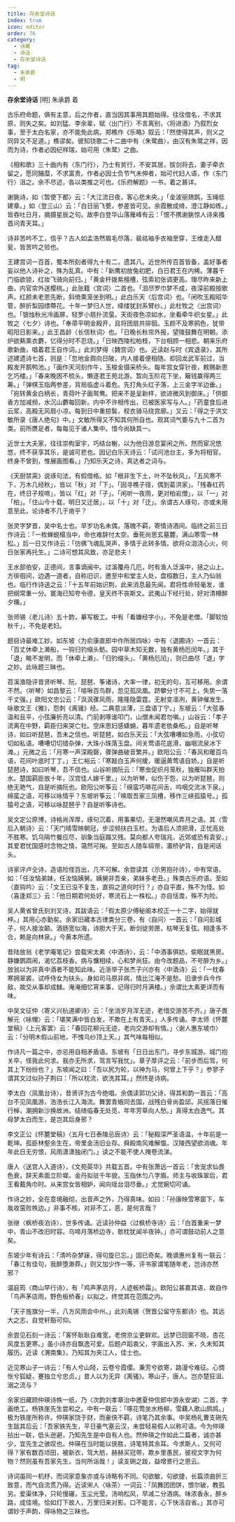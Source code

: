 ```yaml
---
title: 存余堂诗话
index: true
icon: editor
order: 76
category:
  - 诗藏
  - 诗话
  - 存余堂诗话
tag:
  - 朱承爵
  - 明
---
```


**存余堂诗话** [明] 朱承爵 着  

古乐府命题，俱有主意，后之作者，直当因其事用其题始得。往往借名，不求其原，则失之矣。如刘猛、李余辈，赋〈出门行〉不言离别，〈将进酒〉乃叙烈女事，至于太白名家，亦不能免此病。郑樵作《乐略》叙云：「然使得其声，则义之同异又不足道。」樵谬矣。彼知铙歌二十二曲中有〈朱鹭曲〉，由汉有朱鹭之祥，因而为诗，作者必因纪祥瑞，始可用〈朱鹭〉之曲。  
  
《相和歌》三十曲内有〈东门行〉，乃士有贫行，不安其居，拔剑将去，妻子牵衣留之，愿同餔糜，不求富贵。作者必因士负节气未伸者，始可代妇人语，作〈东门行〉沮之。余不尽述，各以类推之可也。《乐府解题》一书，着之甚详。  
  
谢朓诗，如〈暂使下都〉云：「大江流日夜，客心悲未央。」「金波丽鳷鹊，玉绳低建章。」如〈登三山〉云：「白日丽飞甍，参差皆可见。余霞散成绮，澄江静如练。」皆吞吐日月，摘摄星辰之句。故李白登华山落雁峰有云：「恨不携谢朓惊人诗来搔首问青天耳。」  
  
诗非苦吟不工，信乎？古人如孟浩然眉毛尽落，裴祜袖手衣袖至穿，王维走入醋瓮，皆苦吟之验也。  
  
王建宫词一百首，蜀本所刻者得九十有二，遗其八。近世所传百首皆备，盖好事者妄以他人诗补之，殊为乱真。中有：「新鹰初放兔初肥，白日君王在内稀。薄暮千门临欲锁，红妆飞骑向前归。」「黄金杆拨紫檀槽，弦索初张调更高。理尽昨来新上曲，内官帘外送樱桃。」此张籍〈宫词〉二首也。「泪尽罗巾梦不成，夜深前殿按歌声。红颜未老恩先断，斜倚熏笼坐到明。」此白乐天〈后宫词〉也。「闲吹玉殿昭华管，醉折梨园缥蔕花。十年一梦归人世，绛缕犹封系臂纱。」此杜牧之〈出宫词〉也。「银烛秋光冷画屏，轻罗小扇扑流萤。天街夜色凉如水，坐看牵牛织女星。」此牧之〈七夕〉诗也。「奉帚平明金殿开，且将团扇共徘徊。玉颜不及寒鸦色，犹带昭阳日影来。」此王昌龄〈长信秋词〉也。「日晚长秋帘外报，望陵鼓舞在明朝。添炉欲爇熏衣麝，忆得分时不忍烧。」「日映西陵松柏枝，下台相顾一相悲。朝来乐府歌新曲，唱着君王自作词。」此刘梦得〈魏宫词〉也。近读赵与时《宾退录》，其所述建遗诗七首，则是：「忽地金舆向日陂，内人接着便相随。却回龙武军前过，当殿发开鹅鸭池。」「画作天河刻作牛，玉梭金镊采桥头。每年宫女穿针夜，敕赐新恩乞巧楼。」「春来晚困不梳头，懒逐君王苑北游。暂向玉阶花下坐，簸钱赢得两三筹。」「弹棋玉指两参差，背局临虚斗着危。先打角头红子落，上三金字半边垂。」「宛转黄金白柄长，青荷叶子画鸳鸯。把来不是呈新样，欲进微风到御床。」「供御香方加减频，水沉山麝每回新。内中不许相传出，已被医家写与人。」「药童食后进云浆，高殿无风扇小凉。每到日中重掠鬓，杈衣骑马绕宫廊。」又云：「得之于洪文敏所录《唐人绝句》中。」文敏所得又不知其何所自也。观其词气要与九十二首为类。前所赝足者，每每见于诸人集中。惜今尚缺其一。  
  
近世士大夫家，往往崇构室宇，巧结台榭，以为他日游息宴闲之所。然而宦况悠悠，终不获享其乐，是诚可悲也。因记白乐天诗云：「试问池台主，多为将相官。终身不曾到，惟展画图看。」乃知乐天之诗，真达者之词与。  
  
《天厨禁脔》说琢句法，有假借格。如「根非生下土，叶不坠秋风」，「五风寒不下，万木几经秋」，皆以「秋」对「下」。「因寻樵子径，偶到葛洪家」。「残春红药在，终日子规啼」，皆以「红」对「子」。「闲听一夜雨，更对柏岩僧」，以「一」对「柏」。「住山今十载，明日又迁居」，以「十」对「迁」。余谓古人琢句，亦或未用意至此，论诗者不几于凿乎？  
  
张灵字梦晋，吴中名士也。早岁功名未偶，落魄不羁，寄情诗酒间。临终之前三日作诗云：「一枚蝉蜕榻当中，命也难辞付太空。垂死尚思玄墓麓，满山寒雪一林松。」后一日又作诗云：「彷佛飞魂乱哭声，多情于此转多情。欲将众泪浇心火，何日张家再托生。」二诗可想其风致，亦足悲夫！  
  
王水部伯安，正德间，言事谪闽中。过溪覆舟几厄，时有渔人泛溪中，拯之山上。方徘徊间，边遇一道者，自称旧识，邀至中和堂主人处，盘桓数日，主人乃仙翁也。临行作诗送之云：「十五年前始识荆，此来消息最先闻。君将性命轻毫发，谁把纲常重一分。寰海已知夸令德，皇天终不丧斯文。武夷山下经行处，好对清樽醉夕曛。」  
  
张师锡〈老儿诗〉五十韵，摹写极工。中有「看嫌经字小」，不免是老僧。「脚软怕秋千」，不免是老妇。  
  
题目诗最难工妙。如东坡〈为俞康直郎中作所居四咏〉中有〈退圃诗〉一首云：「百丈休牵上濑船，一钩归钓缩头鲂。园中草木知无数，独有黄杨厄闰年。」其于「退」略不发明，而「休牵上濑」、「归钓缩头」、「黄杨厄闰」，则已曲尽「退」字之妙。此咏题三昧也。  
  
苕溪渔隐评昔贤听琴、阮、琵琶、筝诸诗，大率一律，初无的句，互可移用。余谓不然。〈听琴〉如昌黎云：「喧啾百鸟群，忽见孤凤凰。跻攀分寸不可上，失势一落千丈强。」欧阳文忠公云：「沨沨骤风雨，隆隆隐雷霆。无射变凛冽，黄钟催发生。咏歌文王《雅》，怨刺《离骚》经。二典意淡薄，三盘语丁宁。」东坡云：「大弦春温和且平，小弦廉折亮以清。门前剥啄谁叩门，山僧未闻君勿嗔。」山谷云：「孝子流离在中野，羁臣归来哭亡社。空床思妇感蟏蛸，暮年遗老依桑柘。」自是听琴诗，如曰听琵琶，吾未之信也。听琵琶，如白乐天云：「大弦嘈嘈如急雨，小弦切切如私语。嘈嘈切切错杂弹，大珠小珠落玉盘。间关莺语花底滑，幽咽流泉冰下滩。」元微之云：「月寒一声深殿磬，骤弹曲破音繁并。」欧阳公云：「春风和暖百鸟语，花间叶底时丁丁。」王仁裕云：「寒敲白玉声何缓，暖逼黄莺语自娇。」自是听琵琶诗，如曰听琴，吾不信也。山谷听摘阮云：「寒虫促织月笼秋，独雁叫群天拍水。楚国羁臣放十年，汉宫佳人嫁千里。」以为听琴，似伤于怨，以为听琵琶，则绝无艳气，自是听摘阮也。欧阳公听筝云：「绵蛮巧啭花间舌，呜咽交流冰下泉。」绵蛮之语，可移以咏情乎？东坡听筝云：「唤取吾家三凤槽，移作三峡孤猿号。」孤猿号之语，可移以咏琵琶乎？自是听筝诗也。  
  
吴文定公原博，诗格尚浑厚，琢句沉着，用事果切，无漫然嘲风弄月之语。其〈雪后入朝诗〉云：「天门晴雪映朝冠，步涩频扶白玉栏。为语后人须把滑，正忧高处不胜寒。饥乌隔竹餐应尽，驯象当庭蹋又残。莫向都人夸瑞兆，近郊或恐有袁安。」其爱君忧国感时念物之情，蔼然可掬。至如古人随车缟带，灞桥驴背，自是闲话头。  
  
诗家评卢仝诗，造语险怪百出，几不可解。余尝读其〈示男抱孙诗〉，中有常语，如：「任汝恼弟妹，任汝恼姨舅。姨舅非吾亲，弟妹多老丑。」殊类古乐府语。至如〈直钩吟〉云：「文王已没不复生，直钩之道何时行？」亦自平直，殊不为怪。如〈喜逢郑三〉云：「他日期君何处好，寒流石上一株松。」亦自恬澹，殊不为险。  
  
吴人黄省曾氏刻刘叉诗，其跋语云：「假太原少傅秘阁本校正一十二字，始得就梓。」其用心亦勤矣。余家旧藏本古律类分三卷，有〈自问〉一首云：「自问彭城子，何人接汝颠。酒肠宽似海，诗胆大于天。断剑徒劳匣，枯琴无复弦。相逢多不合，赖是向林泉。」今黄本所遗。  
  
昔陆放翁《老学庵笔记》尝载宋太素〈中酒诗〉，云：「中酒事俱妨，偷眠就黑房。静嫌鹦鹉闹，渴忆荔枝香。病与慵相续，心和梦尚狂。由今改题品，不号醉为乡。」放翁以为非真中酒者不能知此味。近浙举子张杰子兴亦有〈中酒诗〉云：「一枕春寒拥翠裘，试呼侍女为扶头。身如司马原非病，情比江淹不是愁。旧隶步兵今作敌，故交从事却成雠。淹淹细忆宵来事，记得归时月满楼。」余谓比太素更详而有味。  
  
中吴文征仲〈寄义兴杭道卿诗〉云：「坐消岁月浑无迹，老惜交游苦不齐。」唐子畏解元〈咏帽〉云：「堪笑满中皆白发，不欺在上有青天。」人多传诵。李太师《怀麓堂稿》〈上元客罢〉云：「春回花柳元无迹，老向交游却有情。」〈谢人惠东坡巾〉云：「分明木假山前地，不愧乌纱顶上天。」其气味每相似。  
  
作诗凡一篇之中，亦忌用自相矛盾语。东坡有「日日出东门，寻步东城游。城门抱关卒，怪我此何求。我亦无所求，驾言写我忧」。章子厚评之云：「前步而后驾，何其上下纷纷也？」东坡闻之曰：「吾以尻为轮，以神为马，何曾上下乎？」参寥子谓其文过似孙子荆曰：「所以枕流，欲洗其耳。」然终是诗病。  
  
李太白〈凤凰台诗〉，昔贤评为古今绝唱。余偶读郭功父诗，得其和韵一首云：「高台不见凤凰游，浩浩长江入海流。舞罢青蛾同去国，战残白骨尚盈邱。风摇落日催行棹，潮拥新沙换故洲。结绮临春无处觅，年年芳草向人愁。」真得太白逸气。其母梦太白而生，是岂其后身邪？  
  
李文正公《怀麓堂稿》〈五月七日泰陵忌辰诗〉云：「秘殿深严圣语温，十年前是一乾坤。孤臣林壑余生在，帝里金汤旧业存。舜殿南风难解愠，汉陵西望欲消魂。年年此日无穷恨，风雨潇潇独闭门。」读之不能不使人掩卷流涕。  
  
唐人〈送宫人入道诗〉，《文苑英华》共载五首。中有张萧远一首云：「舍宠求仙畏色衰，辞天素面立阶墀。金丹拟驻千年貌，玉指休匀八字眉。师主与收珠翠后，君王看戴角巾时。从来宫女皆相妒，闻向瑶台泪尽垂。」尤觉婉切可诵。  
  
作诗之妙，全在意境融彻，出音声之外，乃得真味。如曰：「孙康映雪寒窗下，车胤收萤败帙边。」非事不核，对非不工，恶，是何言哉？  
  
张继〈枫桥夜泊诗〉，世多传诵。近读孙仲益〈过枫桥寺诗〉云：「白首重来一梦中，青山不改旧时容。乌啼月落桥边寺，欹枕犹闻半夜钟。」亦可谓鼓动前人之意矣。  
  
东坡少年有诗云：「清吟杂梦寐，得句旋已忘。」固已奇矣。晚谪惠州复有一联云：「春江有佳句，我醉堕渺莽。」则又加少作一等。评书家谓笔随年老，岂诗亦然邪？  
  
温庭筠〈商山早行诗〉，有「鸡声茅店月，人迹板桥霜」。欧阳公甚嘉其语，故自作「鸟声茅店雨，野色板桥春」以拟之，终觉其在范围之内。  
  
「天子旌旗分一半，八方风雨会中州。」此刘禹锡〈贺晋公留守东都诗〉也。其远大之志，自觉轩豁可仰。  
  
余尝见石刻一诗云：「客怀耿耿自难宽，老傍京尘更鲜欢。远梦已回窗不晓，杏花风度五更寒。」虽小诗亦自飘逸可爱。后题卢蹈衷父，字画出入苏、米，久未知其履历。近读《渭南集》，乃知其为夹江人，佳士也。  
  
近见寒山子一诗云：「有人兮山陉，云卷兮霞缨。秉芳兮欲寄，路漫兮难征。心惆怅兮狐疑，蹇独立兮忠贞。」昔人以为无异《离骚》。寒山子，唐人。岂亦楚狂沮、溺之流与？  
  
余家旧藏顾仲瑛诗帙一纸，乃〈次韵刘孝章治中邀夏仲信郎中游永安湖〉二首，字画绝工。杨铁崖先生尝和之。中有一联云：「啄花莺坐水杨柳，雪藕人歌山鹧鸪。」极为铁崖所称许。仲瑛家饶于财，而豪侠不羁，诗笔乃其余事。中吴杨礼曹支硎先生跋其后云：「吾家铁先生，平日豪气塞云汉，未尝轻易假人以称可语。今为仲瑛拈出一联，低头逊避，乃知先生是中自有人也。然仲瑛之作如此二篇者，诚亦甚少，宜先生之骇叹也。仲瑛在当时能以侠胜，诗笔特其余耳。今求斯人，又何可得？家有数百顷田，被新衣，驾大舫，赫赫买冠带，欺乡里愚民，彼视文字为何物？然则虽有吾家先生，当何所诣哉！」读支硎之跋，益增景行之思云。  
  
诗词虽同一机杼，而词家意象亦或与诗略有不同。句欲敏，句欲捷，长篇须曲折三致意，而气自流贯乃得。近读宋人〈咏茶〉一词云：「凤舞团团饼，恨尔破，教孤另。爱渠体净，只轮慢碾，玉尘光莹。汤响松风，早减二分酒病。味浓香永，醉乡路，成佳境。恰如灯下故人，万里归来对影。口不能言，心下快活自省。」其亦可谓妙于声韵，得咏物之三昧也。  
